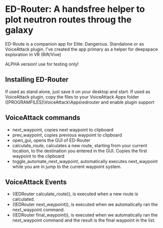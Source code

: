 # ED-Router: A handsfree helper to plot neutron routes throug the galaxy

ED-Route is a companion app for Elite: Dangerous. Standalone or as VoiceAttack plugin.
I've created the app primary as a helper for deepspace exploration in VR (Rift/Vive)

ALPHA version! use for testing only!

## Installing ED-Router

If used as stand alone, just save it on your desktop and start.
If used as VoiceAttack plugin, copy the files to your VoiceAttack Apps folder ([PROGRAMFILES]\VoiceAttack\Apps\edrouter and enable plugin support

## VoiceAttack commands

* next_waypoint, copies next waypoint to clipboard
* prev_waypoint, copies previous waypoint to clipboard
* open_gui, opens the GUI of ED-Router
* calculate_route, calculates a new route, starting from your current location, to the destination you entered in the GUI. Copies the first waypoint to the clipboard
* toggle_automate_next_waypoint, automatically executes next_waypoint while you are in jump to the current waypoint system.


## VoiceAttack Events

* ((EDRouter calculate_route)), is executed when a new route is calculated.
* ((EDRouter next_waypoint)), is executed when we automatically ran the next_waypoint command.
* ((EDRouter final_waypoint)), is executed when we automatically ran the next_waypoint command and the result is the final waypoint in the list.
